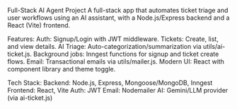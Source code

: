 Full-Stack AI Agent Project
A full-stack app that automates ticket triage and user workflows using an AI assistant, with a Node.js/Express backend and a React (Vite) frontend.

Features:
Auth: Signup/Login with JWT middleware. Tickets: Create, list, and view details.
AI Triage: Auto-categorization/summarization via utils/ai-ticket.js. 
Background jobs: Inngest functions for signup and ticket create flows. 
Email: Transactional emails via utils/mailer.js. 
Modern UI: React with component library and theme toggle.

Tech Stack:
Backend: Node.js, Express, Mongoose/MongoDB, Inngest 
Frontend: React, Vite Auth: JWT Email: Nodemailer
AI: Gemini/LLM provider (via ai-ticket.js)

